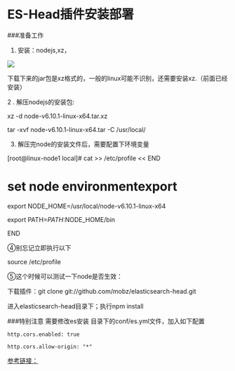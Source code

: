 # ES-Head插件安装部署 

###准备工作
1. 安装：nodejs,xz，

![](http://p2ehgqigv.bkt.clouddn.com/18-4-7/11824890.jpg)

下载下来的jar包是xz格式的，一般的linux可能不识别，还需要安装xz.（前面已经安装）

2 . 解压nodejs的安装包:

xz -d node-v6.10.1-linux-x64.tar.xz

tar -xvf node-v6.10.1-linux-x64.tar -C /usr/local/

3. 解压完node的安装文件后，需要配置下环境变量

[root@linux-node1 local]#  cat >> /etc/profile << END

# set node environmentexport

export NODE_HOME=/usr/local/node-v6.10.1-linux-x64

export PATH=$PATH:$NODE_HOME/bin

END

④别忘记立即执行以下

source /etc/profile

⑤这个时候可以测试一下node是否生效：


下载插件：git clone git://github.com/mobz/elasticsearch-head.git

进入elasticsearch-head目录下；执行npm install

###特别注意
需要修改es安装 目录下的conf/es.yml文件，加入如下配置

```
http.cors.enabled: true

http.cors.allow-origin: "*"

```


[参考链接：](https://blog.csdn.net/m0_37886429/article/details/68924087)

<!--
create time: 2018-04-07 09:31:34
Author: Alfred

This file is created by Marboo<http://marboo.io> template file $MARBOO_HOME/.media/starts/default.md
本文件由 Marboo<http://marboo.io> 模板文件 $MARBOO_HOME/.media/starts/default.md 创建
-->

